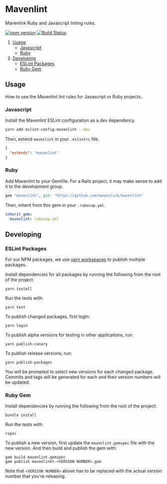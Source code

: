 # Mavenlint

Mavenlink Ruby and Javascript linting rules.

[![npm version](https://img.shields.io/npm/v/eslint-config-mavenlint.svg?style=flat-square)](https://www.npmjs.com/package/eslint-config-mavenlint)
[![Build Status](https://travis-ci.org/mavenlink/mavenlint.svg?branch=travis)](https://travis-ci.org/mavenlink/mavenlint)

1. [Usage](#usage)
   - [Javascript](#javascript)
   - [Ruby](#ruby)
2. [Developing](#developing)
   - [ESLint Packages](#eslint-packages)
   - [Ruby Gem](#ruby-gem)

## Usage

How to use the Mavenlint lint rules for Javascript or Ruby projects.

### Javascript

Install the Mavenlint ESLint configuration as a dev dependency.

```bash
yarn add eslint-config-mavenlint --dev
```

Then, extend `mavenlint` in your `.eslintrc` file.

```json
{
  "extends": "mavenlint"
}
```

### Ruby

Add Mavenlint to your Gemfile. For a Rails project, it may make sense to add it to the development group.

```rb
gem "mavenlint", git: "https://github.com/mavenlink/mavenlint"
```

Then, inherit from this gem in your `.rubocop.yml`.

```yml
inherit_gem:
  mavenlint: rubocop.yml
```

## Developing

### ESLint Packages

For our NPM packages, we use [yarn workspaces](https://yarnpkg.com/blog/2017/08/02/introducing-workspaces/) to publish multiple packages.

Install dependencies for all packages by running the following from the root of the project:

```
yarn install
```

Run the tests with:

```
yarn test
```

To publish changed packages, first login:

```
yarn login
```

To publish alpha versions for testing in other applications, run:

```
yarn publish-canary
```

To publish release versions, run:

```
yarn publish-packages
```

You will be prompted to select new versions for each changed package. Commits and tags will be generated for each and their version numbers will be updated.

### Ruby Gem

Install dependencies by running the following from the root of the project:

```
bundle install
```

Run the tests with:

```
rspec
```

To publish a new version, first update the `mavenlint.gemspec` file with the new version. And then build and publish the gem with:

```
gem build mavenlint.gemspec
gem publish mavenlinkt-<VERSION NUMBER>.gem
```

Note that `<VERSION NUMBER>` above has to be replaced with the actual version number that you're releasing.
